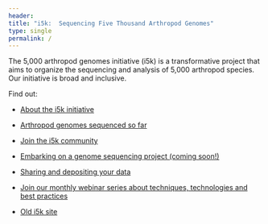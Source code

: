 ```yaml
---
header:
title: "i5k:  Sequencing Five Thousand Arthropod Genomes"
type: single
permalink: /
---
```


The 5,000 arthropod genomes initiative (i5k) is a transformative project that aims to organize the sequencing and analysis of 5,000 arthropod species. Our initiative is broad and inclusive.

<!---
Read our latest [news and updates](news/_posts).
--->
Find out:

- [About the i5k initiative](about)

- [Arthropod genomes sequenced so far](arthropod_genomes_at_ncbi)

- [Join the i5k community](community)

- [Embarking on a genome sequencing project (coming soon!)](learn)

- [Sharing and depositing your data](share)

- [Join our monthly webinar series about techniques, technologies and best practices](webinar)

- [Old i5k site](archive)


